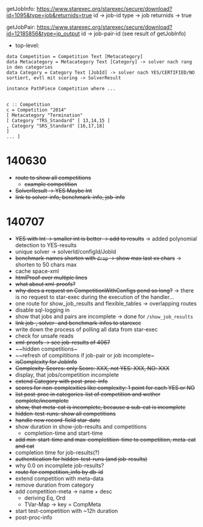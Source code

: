 
getJobInfo:
https://www.starexec.org/starexec/secure/download?id=1095&type=job&returnids=true
id -> job-id
type -> job
returnids -> true

getJobPair:
https://www.starexec.org/starexec/secure/download?id=12185856&type=jp_output
id -> job-pair-id (see result of getJobInfo)

* top-level:

```
data Competition = Competition Text [Metacategory] 
data Metacategory = Metacategory Text [Category] -> solver nach rang in den categories
data Category = Category Text [JobId] -> solver nach YES/CERTIFIED/NO sortiert, evtl mit scoring -> SolverResult

instance PathPiece Competition where ... 


c :: Competition 
c = Competition "2014" 
[ Metacategory "Termination" 
[ Category "TRS_Standard" [ 13,14,15 ] 
, Category "SRS_Standard" [16,17,18] 
] 
... ] 
```

# 140630

* ~~route to show all competitions~~
  * ~~example competition~~
* ~~SolverResult -> YES Maybe Int~~
* ~~link to solver-info, benchmark-info, job-info~~

# 140707

* ~~YES with Int -> smaller int is better -> add to results~~
  -> added polynomial detection to YES-results
* unique solver -> solverId/configId/JobId
* ~~benchmark-names shorten with `drop` -> show max last xx chars~~
  -> shorten to 50 chars max
* cache space-xml
* ~~htmlProof over multiple lines~~
* ~~what about xml-proofs?~~
* ~~why does a request on CompetitionWithConfigs pend so long?~~
  -> there is no request to star-exec during the execution of the handler...
* one route for show_job_results and flexible_tables
  -> overlapping routes
* disable sql-logging in
* show that jobs and pairs are incomplete
  -> done for `/show_job_results`
* ~~link job-, solver- and benchmark-infos to starexec~~
* write down the process of polling all data from star-exec
* check for unsafe reads
* ~~xml-proofs -> see job-results of 4067~~
* ~~hidden competitions~
* ~~refresh of compititions if job-pair or job incomplete~
* ~~isComplexity for JobInfo~~
* ~~Complexity-Scores: only Score: XXX, not YES: XXX, NO: XXX~~
* display, that jobs/competition incomplete
* ~~extend Category with post-proc-info~~
* ~~scores for non-complexities like complexity: 1 point for each YES or NO~~
* ~~list post-proc in categories-list of competition and wether complete/incomplete~~
* ~~show, that meta-cat is incomplete, because a sub-cat is incomplete~~
* ~~hidden-test-runs: show all competitions~~
* ~~handle new record-field star-date~~
* show duration in show-job-results and competitions
  * completion-time and start-time
* ~~add min-start-time and max-completition-time to competition, meta-cat and cat~~
* completion time for job-results(?)
* ~~authentication for hidden-test-runs (and job-results)~~
* why 0.0 on incomplete job-results?
* ~~route for competition_info by db-id~~
* extend competition with meta-data
* remove duration from category
* add competition-meta -> name + desc
  - deriving Eq, Ord
  - TVar-Map -> key = CompMeta
* start test-competition with ~12h duration
* post-proc-info
